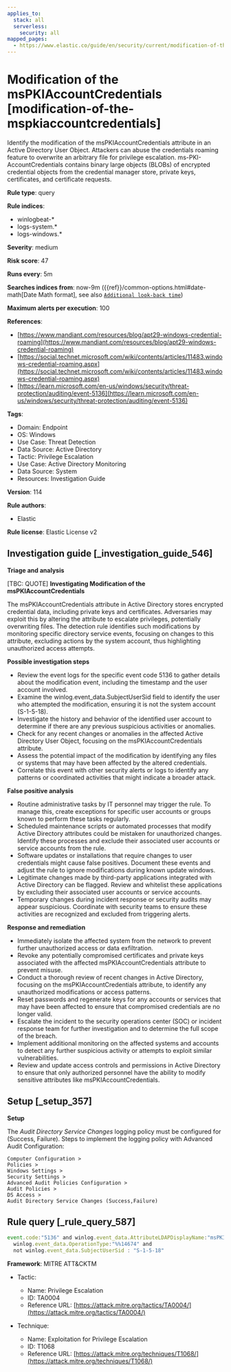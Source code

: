 ```yaml
---
applies_to:
  stack: all
  serverless:
    security: all
mapped_pages:
  - https://www.elastic.co/guide/en/security/current/modification-of-the-mspkiaccountcredentials.html
---
```


# Modification of the msPKIAccountCredentials [modification-of-the-mspkiaccountcredentials]

Identify the modification of the msPKIAccountCredentials attribute in an Active Directory User Object. Attackers can abuse the credentials roaming feature to overwrite an arbitrary file for privilege escalation. ms-PKI-AccountCredentials contains binary large objects (BLOBs) of encrypted credential objects from the credential manager store, private keys, certificates, and certificate requests.

**Rule type**: query

**Rule indices**:

* winlogbeat-*
* logs-system.*
* logs-windows.*

**Severity**: medium

**Risk score**: 47

**Runs every**: 5m

**Searches indices from**: now-9m ({{ref}}/common-options.html#date-math[Date Math format], see also [`Additional look-back time`](docs-content://solutions/security/detect-and-alert/create-detection-rule.md#rule-schedule))

**Maximum alerts per execution**: 100

**References**:

* [https://www.mandiant.com/resources/blog/apt29-windows-credential-roaming](https://www.mandiant.com/resources/blog/apt29-windows-credential-roaming)
* [https://social.technet.microsoft.com/wiki/contents/articles/11483.windows-credential-roaming.aspx](https://social.technet.microsoft.com/wiki/contents/articles/11483.windows-credential-roaming.aspx)
* [https://learn.microsoft.com/en-us/windows/security/threat-protection/auditing/event-5136](https://learn.microsoft.com/en-us/windows/security/threat-protection/auditing/event-5136)

**Tags**:

* Domain: Endpoint
* OS: Windows
* Use Case: Threat Detection
* Data Source: Active Directory
* Tactic: Privilege Escalation
* Use Case: Active Directory Monitoring
* Data Source: System
* Resources: Investigation Guide

**Version**: 114

**Rule authors**:

* Elastic

**Rule license**: Elastic License v2

## Investigation guide [_investigation_guide_546]

**Triage and analysis**

[TBC: QUOTE]
**Investigating Modification of the msPKIAccountCredentials**

The msPKIAccountCredentials attribute in Active Directory stores encrypted credential data, including private keys and certificates. Adversaries may exploit this by altering the attribute to escalate privileges, potentially overwriting files. The detection rule identifies such modifications by monitoring specific directory service events, focusing on changes to this attribute, excluding actions by the system account, thus highlighting unauthorized access attempts.

**Possible investigation steps**

* Review the event logs for the specific event code 5136 to gather details about the modification event, including the timestamp and the user account involved.
* Examine the winlog.event_data.SubjectUserSid field to identify the user who attempted the modification, ensuring it is not the system account (S-1-5-18).
* Investigate the history and behavior of the identified user account to determine if there are any previous suspicious activities or anomalies.
* Check for any recent changes or anomalies in the affected Active Directory User Object, focusing on the msPKIAccountCredentials attribute.
* Assess the potential impact of the modification by identifying any files or systems that may have been affected by the altered credentials.
* Correlate this event with other security alerts or logs to identify any patterns or coordinated activities that might indicate a broader attack.

**False positive analysis**

* Routine administrative tasks by IT personnel may trigger the rule. To manage this, create exceptions for specific user accounts or groups known to perform these tasks regularly.
* Scheduled maintenance scripts or automated processes that modify Active Directory attributes could be mistaken for unauthorized changes. Identify these processes and exclude their associated user accounts or service accounts from the rule.
* Software updates or installations that require changes to user credentials might cause false positives. Document these events and adjust the rule to ignore modifications during known update windows.
* Legitimate changes made by third-party applications integrated with Active Directory can be flagged. Review and whitelist these applications by excluding their associated user accounts or service accounts.
* Temporary changes during incident response or security audits may appear suspicious. Coordinate with security teams to ensure these activities are recognized and excluded from triggering alerts.

**Response and remediation**

* Immediately isolate the affected system from the network to prevent further unauthorized access or data exfiltration.
* Revoke any potentially compromised certificates and private keys associated with the affected msPKIAccountCredentials attribute to prevent misuse.
* Conduct a thorough review of recent changes in Active Directory, focusing on the msPKIAccountCredentials attribute, to identify any unauthorized modifications or access patterns.
* Reset passwords and regenerate keys for any accounts or services that may have been affected to ensure that compromised credentials are no longer valid.
* Escalate the incident to the security operations center (SOC) or incident response team for further investigation and to determine the full scope of the breach.
* Implement additional monitoring on the affected systems and accounts to detect any further suspicious activity or attempts to exploit similar vulnerabilities.
* Review and update access controls and permissions in Active Directory to ensure that only authorized personnel have the ability to modify sensitive attributes like msPKIAccountCredentials.


## Setup [_setup_357]

**Setup**

The *Audit Directory Service Changes* logging policy must be configured for (Success, Failure). Steps to implement the logging policy with Advanced Audit Configuration:

```
Computer Configuration >
Policies >
Windows Settings >
Security Settings >
Advanced Audit Policies Configuration >
Audit Policies >
DS Access >
Audit Directory Service Changes (Success,Failure)
```


## Rule query [_rule_query_587]

```js
event.code:"5136" and winlog.event_data.AttributeLDAPDisplayName:"msPKIAccountCredentials" and
  winlog.event_data.OperationType:"%%14674" and
  not winlog.event_data.SubjectUserSid : "S-1-5-18"
```

**Framework**: MITRE ATT&CKTM

* Tactic:

    * Name: Privilege Escalation
    * ID: TA0004
    * Reference URL: [https://attack.mitre.org/tactics/TA0004/](https://attack.mitre.org/tactics/TA0004/)

* Technique:

    * Name: Exploitation for Privilege Escalation
    * ID: T1068
    * Reference URL: [https://attack.mitre.org/techniques/T1068/](https://attack.mitre.org/techniques/T1068/)



